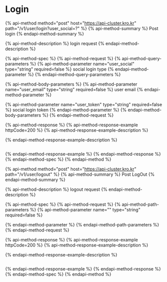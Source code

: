 # Login

{% api-method method="post" host="https://api-cluster.kro.kr" path="/v1/user/login?user\_social=?" %}
{% api-method-summary %}
Post login
{% endapi-method-summary %}

{% api-method-description %}
login request
{% endapi-method-description %}

{% api-method-spec %}
{% api-method-request %}
{% api-method-query-parameters %}
{% api-method-parameter name="user\_social" type="string" required=false %}
social login type
{% endapi-method-parameter %}
{% endapi-method-query-parameters %}

{% api-method-body-parameters %}
{% api-method-parameter name="user\_email" type="string" required=false %}
user email
{% endapi-method-parameter %}

{% api-method-parameter name="user\_token" type="string" required=false %}
social login token
{% endapi-method-parameter %}
{% endapi-method-body-parameters %}
{% endapi-method-request %}

{% api-method-response %}
{% api-method-response-example httpCode=200 %}
{% api-method-response-example-description %}

{% endapi-method-response-example-description %}

```

```
{% endapi-method-response-example %}
{% endapi-method-response %}
{% endapi-method-spec %}
{% endapi-method %}



{% api-method method="post" host="https://api-cluster.kro.kr" path="/v1/user/logout" %}
{% api-method-summary %}
Post LogOut
{% endapi-method-summary %}

{% api-method-description %}
logout request
{% endapi-method-description %}

{% api-method-spec %}
{% api-method-request %}
{% api-method-path-parameters %}
{% api-method-parameter name="" type="string" required=false %}

{% endapi-method-parameter %}
{% endapi-method-path-parameters %}
{% endapi-method-request %}

{% api-method-response %}
{% api-method-response-example httpCode=200 %}
{% api-method-response-example-description %}

{% endapi-method-response-example-description %}

```

```
{% endapi-method-response-example %}
{% endapi-method-response %}
{% endapi-method-spec %}
{% endapi-method %}

